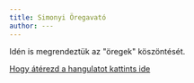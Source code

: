 ```yaml
---
title: Simonyi Öregavató
author: ---
---
```


Idén is megrendeztük az "öregek" köszöntését.

[Hogy átérezd a hangulatot kattints ide](https://spot.sch.bme.hu/photo/2019/20190508_simonyi_oregavato/)

